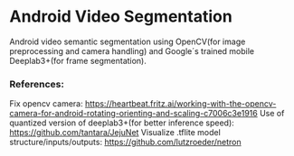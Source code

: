 # Android Video Segmentation
Android video semantic segmentation using OpenCV(for image preprocessing and camera handling) and Google´s trained mobile Deeplab3+(for frame segmentation).

### References:
Fix opencv camera: https://heartbeat.fritz.ai/working-with-the-opencv-camera-for-android-rotating-orienting-and-scaling-c7006c3e1916
Use of quantized version of deeplab3+(for better inference speed): https://github.com/tantara/JejuNet
Visualize .tflite model structure/inputs/outputs: https://github.com/lutzroeder/netron
